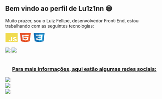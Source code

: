 ## Bem vindo ao perfil de Lu1z1nn 😁

Muito prazer, sou o Luiz Fellipe, desenvolvedor Front-End, estou trabalhando com as seguintes tecnologias:

<div style="display: inline_block">
  <img align="center" alt="Js" height="30" width="40" src="https://raw.githubusercontent.com/devicons/devicon/master/icons/javascript/javascript-plain.svg ">
  <img align="center" alt="HTML" height="30" width="40" src="https://raw.githubusercontent.com/devicons/devicon/master/icons/html5/html5-original.svg ">
  <img align="center" alt="CSS" height="30" width="40" src="https://raw.githubusercontent.com/devicons/devicon/master/icons/css3/css3-original.svg ">
</div>
<br>

 <div>
   <a href="https://github.com/Lu1z1nn" align="center">
   <img height="180em" src="https://github-readme-stats.vercel.app/api?username=Lu1z1nn&show_icons=true&theme=dark&include_all_commits=true&count_private=true"/>
   <img height="180em" src="https://github-readme-stats.vercel.app/api/top-langs/?username=Lu1z1nn&layout=compact&langs_count=6&theme=tokyonight"/>
</div>
    

 
<br>
 
### Para mais informações, aqui estão algumas redes sociais:
 
<div>
  <a href="https://www.instagram.com/lu1z1n/" target="_blank"> <img src="https://img.shields.io/badge/Instagram-E4405F?style=for-the-badge&logo=instagram&logoColor=white" target="_blank"></a>
  <br>
  <a href="" > <img src="https://img.shields.io/badge/Gmail-D14836?style=for-the-badge&logo=gmail&logoColor=white"></a>
  <br>
  <a href="https://www.linkedin.com/in/luiz-fellipe-a6a4b218b/" target="_blank"> <img src="https://img.shields.io/badge/-LinkedIn-%230077B5?style= for-the-badge&logo=linkedin&logoColor=white" target="_blank"></a>

  
</div>
